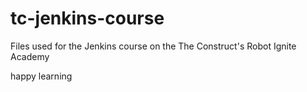 # tc-jenkins-course
Files used for the Jenkins course on the The Construct's Robot Ignite Academy

happy learning